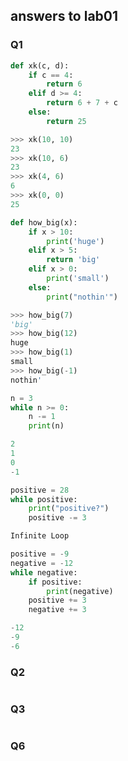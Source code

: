 ## answers to lab01

### Q1
```python
def xk(c, d):
    if c == 4:
        return 6
    elif d >= 4:
        return 6 + 7 + c
    else:
        return 25

>>> xk(10, 10)
23
>>> xk(10, 6)
23
>>> xk(4, 6)
6
>>> xk(0, 0)
25
```

```python
def how_big(x):
    if x > 10:
        print('huge')
    elif x > 5:
        return 'big'
    elif x > 0:
        print('small')
    else:
        print("nothin'")

>>> how_big(7)
'big'
>>> how_big(12)
huge
>>> how_big(1)
small
>>> how_big(-1)
nothin'
```

```python
n = 3
while n >= 0:
    n -= 1
    print(n)

2
1
0
-1
```

```python
positive = 28
while positive:
    print("positive?")
    positive -= 3

Infinite Loop
```
```python
positive = -9
negative = -12
while negative:
    if positive:
        print(negative)
    positive += 3
    negative += 3

-12
-9
-6
```
### Q2
```python
```

### Q3
```python
```

### Q6
```python
```

